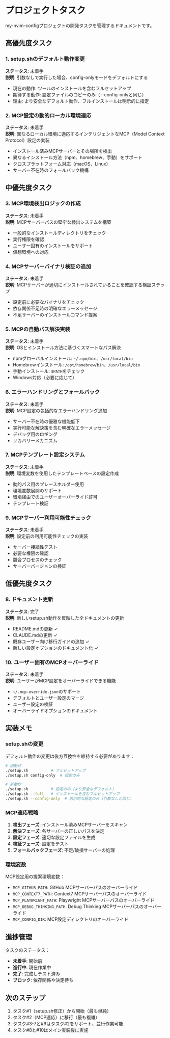 # プロジェクトタスク

my-nvim-configプロジェクトの開発タスクを管理するドキュメントです。

## 高優先度タスク

### 1. setup.shのデフォルト動作変更
**ステータス**: 未着手  
**説明**: 引数なしで実行した場合、config-onlyモードをデフォルトにする
- 現在の動作: ツールのインストールを含むフルセットアップ
- 期待する動作: 設定ファイルのコピーのみ（--config-onlyと同じ）
- 理由: より安全なデフォルト動作、フルインストールは明示的に指定

### 2. MCP設定の動的ローカル環境適応
**ステータス**: 未着手  
**説明**: 異なるローカル環境に適応するインテリジェントなMCP（Model Context Protocol）設定の実装
- インストール済みMCPサーバーとその場所を検出
- 異なるインストール方法（npm、homebrew、手動）をサポート
- クロスプラットフォーム対応（macOS、Linux）
- サーバー不在時のフォールバック機構

## 中優先度タスク

### 3. MCP環境検出ロジックの作成
**ステータス**: 未着手  
**説明**: MCPサーバーパスの堅牢な検出システムを構築
- 一般的なインストールディレクトリをチェック
- 実行権限を確認
- ユーザー固有のインストールをサポート
- 仮想環境への対応

### 4. MCPサーバーバイナリ検証の追加
**ステータス**: 未着手  
**説明**: MCPサーバーが適切にインストールされていることを確認する検証ステップ
- 設定前に必要なバイナリをチェック
- 依存関係不足時の明確なエラーメッセージ
- 不足サーバーのインストールコマンド提案

### 5. MCPの自動パス解決実装
**ステータス**: 未着手  
**説明**: OSとインストール方法に基づくスマートなパス解決
- npmグローバルインストール: `~/.npm/bin`、`/usr/local/bin`
- Homebrewインストール: `/opt/homebrew/bin`、`/usr/local/bin`
- 手動インストール: `$PATH`をチェック
- Windows対応（必要に応じて）

### 6. エラーハンドリングとフォールバック
**ステータス**: 未着手  
**説明**: MCP設定の包括的なエラーハンドリング追加
- サーバー不在時の優雅な機能低下
- 実行可能な解決策を含む明確なエラーメッセージ
- デバッグ用のロギング
- リカバリーメカニズム

### 7. MCPテンプレート設定システム
**ステータス**: 未着手  
**説明**: 環境変数を使用したテンプレートベースの設定作成
- 動的パス用のプレースホルダー使用
- 環境変数展開のサポート
- 環境経由でのユーザーオーバーライド許可
- テンプレート検証

### 9. MCPサーバー利用可能性チェック
**ステータス**: 未着手  
**説明**: 設定前の利用可能性チェックの実装
- サーバー接続性テスト
- 必要な権限の確認
- 競合プロセスのチェック
- サーバーバージョンの検証

## 低優先度タスク

### 8. ドキュメント更新
**ステータス**: 完了  
**説明**: 新しいsetup.sh動作を反映した全ドキュメントの更新
- README.mdの更新 ✓
- CLAUDE.mdの更新 ✓
- 既存ユーザー向け移行ガイドの追加 ✓
- 新しい設定オプションのドキュメント化 ✓

### 10. ユーザー固有のMCPオーバーライド
**ステータス**: 未着手  
**説明**: ユーザーがMCP設定をオーバーライドできる機能
- `~/.mcp-override.json`のサポート
- デフォルトとユーザー設定のマージ
- ユーザー設定の検証
- オーバーライドオプションのドキュメント

## 実装メモ

### setup.shの変更
デフォルト動作の変更は後方互換性を維持する必要があります：
```bash
# 旧動作
./setup.sh          # フルセットアップ
./setup.sh config-only  # 設定のみ

# 新動作
./setup.sh          # 設定のみ（より安全なデフォルト）
./setup.sh --full   # インストールを含むフルセットアップ
./setup.sh --config-only  # 明示的な設定のみ（引数なしと同じ）
```

### MCP適応戦略
1. **検出フェーズ**: インストール済みMCPサーバーをスキャン
2. **解決フェーズ**: 各サーバーの正しいパスを決定
3. **設定フェーズ**: 適切な設定ファイルを生成
4. **検証フェーズ**: 設定をテスト
5. **フォールバックフェーズ**: 不足/破損サーバーの処理

### 環境変数
MCP設定用の提案環境変数：
- `MCP_GITHUB_PATH`: GitHub MCPサーバーパスのオーバーライド
- `MCP_CONTEXT7_PATH`: Context7 MCPサーバーパスのオーバーライド
- `MCP_PLAYWRIGHT_PATH`: Playwright MCPサーバーパスのオーバーライド
- `MCP_DEBUG_THINKING_PATH`: Debug Thinking MCPサーバーパスのオーバーライド
- `MCP_CONFIG_DIR`: MCP設定ディレクトリのオーバーライド

## 進捗管理

タスクのステータス：
- **未着手**: 開始前
- **進行中**: 現在作業中
- **完了**: 完成しテスト済み
- **ブロック**: 依存関係や決定待ち

## 次のステップ

1. タスク#1（setup.sh修正）から開始（最も単純）
2. タスク#2（MCP適応）に移行（最も複雑）
3. タスク#3-7と#9はタスク#2をサポート、並行作業可能
4. タスク#8と#10はメイン実装後に実施